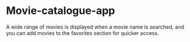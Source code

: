 # Movie-catalogue-app
A wide range of movies is displayed when a movie name is searched, and you can add movies to the favorites section for quicker access.
